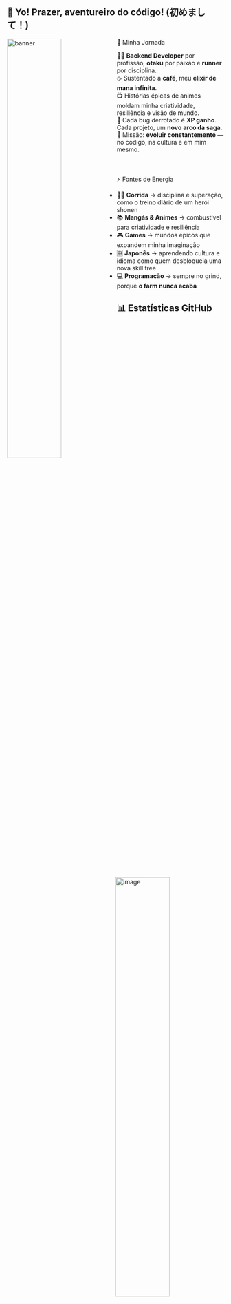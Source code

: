 ## 👾 Yo! Prazer, aventureiro do código! (初めまして！)

<div align="left">
  <img width="50%"  alt="banner" src="https://github.com/user-attachments/assets/b1e68a10-59d9-41bb-bd52-727f51bf3290"  align="left"/>
  <img width="50%" alt="image" src="https://github.com/user-attachments/assets/244e0719-5232-4bcd-a075-1af2e01c5492" align="right"/>
</div>


📖 Minha Jornada

🧙‍♂️ **Backend Developer** por profissão, **otaku** por paixão e **runner** por disciplina.  
☕ Sustentado a **café**, meu **elixir de mana infinita**.  
📺 Histórias épicas de animes moldam minha criatividade, resiliência e visão de mundo.  
🧩 Cada bug derrotado é **XP ganho**. Cada projeto, um **novo arco da saga**.  
🎯 Missão: **evoluir constantemente** — no código, na cultura e em mim mesmo.  
<br>
<br>
<br>⚡ Fontes de Energia

- 🏃‍♂️ **Corrida** → disciplina e superação, como o treino diário de um herói shonen  
- 📚 **Mangás & Animes** → combustível para criatividade e resiliência  
- 🎮 **Games** → mundos épicos que expandem minha imaginação  
- 🈸 **Japonês** → aprendendo cultura e idioma como quem desbloqueia uma nova skill tree  
- 💻 **Programação** → sempre no grind, porque **o farm nunca acaba**  

## 📊 Estatísticas GitHub

<table>
<tr>
<td>
  
  ![](http://github-profile-summary-cards.vercel.app/api/cards/most-commit-language?username=antoniomrrds&theme=2077)
<td>
  
   ![](http://github-profile-summary-cards.vercel.app/api/cards/profile-details?username=antoniomrrds&theme=2077)

</td>
</tr>
</table>
</div>



## 💻 Skills & Ferramentas

### 🧠 Backend
![My Skills](https://go-skill-icons.vercel.app/api/icons?i=dotnet,cs,dapper,nodejs,typescript,express&titles=true)

### 🗃️ Bancos de Dados
<p align="left">
  <a href="https://skillicons.dev">
    <img src="https://skillicons.dev/icons?i=postgres,mongodb,mysql" />
  </a>
</p>

### ⚙️ DevOps & Ferramentas
<p align="left">
  <a href="https://skillicons.dev">
    <img src="https://skillicons.dev/icons?i=rider,visualstudio,vscode,git,docker,linux,gitlab,github,postman" />
  </a>
</p>


## 📚 Currently Learning
<div align="left">

![Japanese](https://img.shields.io/badge/Japonês-🇯🇵-red?style=for-the-badge)
![English](https://img.shields.io/badge/Inglês-🇬🇧-blue?style=for-the-badge)
![Clean Architecture](https://img.shields.io/badge/Clean%20Architecture-000000?style=for-the-badge&logo=arch-linux&logoColor=white)
![Testing](https://img.shields.io/badge/Unit%20Testing-25A162?style=for-the-badge&logo=pytest&logoColor=white)

</div>

---

## 🧙‍♂️ Filosofia Dev

> "Assim como nos animes, a jornada do programador é infinita.  
> Cada linha de código é um golpe, cada erro é um vilão, cada aprendizado é um **power-up**.  
> Evoluir é destino — o **nível máximo não existe**, apenas a próxima evolução."  
